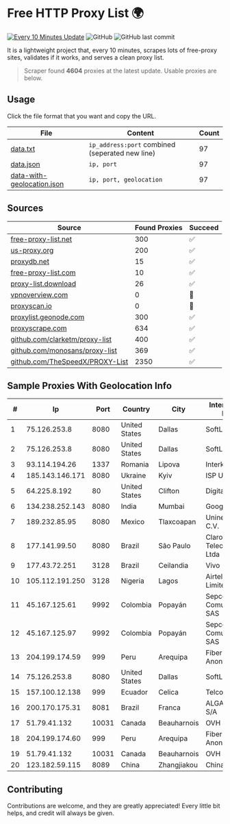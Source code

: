 
# Free HTTP Proxy List 🌍

[![Every 10 Minutes Update](https://github.com/mertguvencli/http-proxy-list/actions/workflows/main.yml/badge.svg?branch=main)](https://github.com/mertguvencli/http-proxy-list/actions/workflows/main.yml)
![GitHub](https://img.shields.io/github/license/mertguvencli/http-proxy-list)
![GitHub last commit](https://img.shields.io/github/last-commit/mertguvencli/http-proxy-list)

It is a lightweight project that, every 10 minutes, scrapes lots of free-proxy sites, validates if it works, and serves a clean proxy list.


> Scraper found **4604** proxies at the latest update. Usable proxies are below.

## Usage

Click the file format that you want and copy the URL.


|File|Content|Count|
|----|-------|-----|
|[data.txt](https://raw.githubusercontent.com/mertguvencli/http-proxy-list/main/proxy-list/data.txt)|`ip_address:port` combined (seperated new line)|97|
|[data.json](https://raw.githubusercontent.com/mertguvencli/http-proxy-list/main/proxy-list/data.json)|`ip, port`|97|
|[data-with-geolocation.json](https://raw.githubusercontent.com/mertguvencli/http-proxy-list/main/proxy-list/data-with-geolocation.json)|`ip, port, geolocation`|97|

## Sources

|Source|Found Proxies|Succeed|
|------|-------------|-------|
|[free-proxy-list.net](https://free-proxy-list.net)|300|✅|
|[us-proxy.org](https://www.us-proxy.org)|200|✅|
|[proxydb.net](http://proxydb.net)|15|✅|
|[free-proxy-list.com](https://free-proxy-list.com/?page=&port=&type%5B%5D=http&type%5B%5D=https&up_time=0&search=Search)|10|✅|
|[proxy-list.download](https://www.proxy-list.download/HTTP)|26|✅|
|[vpnoverview.com](https://vpnoverview.com/privacy/anonymous-browsing/free-proxy-servers)|0|🚫|
|[proxyscan.io](https://www.proxyscan.io)|0|🚫|
|[proxylist.geonode.com](https://proxylist.geonode.com/api/proxy-list?limit=300&page=1&sort_by=lastChecked&sort_type=desc&protocols=http,https)|300|✅|
|[proxyscrape.com](https://api.proxyscrape.com/v2/?request=displayproxies&protocol=http&timeout=10000&country=all&ssl=all&anonymity=all)|634|✅|
|[github.com/clarketm/proxy-list](https://raw.githubusercontent.com/clarketm/proxy-list/master/proxy-list-raw.txt)|400|✅|
|[github.com/monosans/proxy-list](https://raw.githubusercontent.com/monosans/proxy-list/main/proxies/http.txt)|369|✅|
|[github.com/TheSpeedX/PROXY-List](https://raw.githubusercontent.com/TheSpeedX/PROXY-List/master/http.txt)|2350|✅|


## Sample Proxies With Geolocation Info

|#|Ip|Port|Country|City|Internet Service Provider|
|-|--|----|-------|----|-------------------------|
|1|75.126.253.8|8080|United States|Dallas|SoftLayer|
|2|75.126.253.8|8080|United States|Dallas|SoftLayer|
|3|93.114.194.26|1337|Romania|Lipova|Interkvm Host SRL|
|4|185.143.146.171|8080|Ukraine|Kyiv|ISP UTELS|
|5|64.225.8.192|80|United States|Clifton|DigitalOcean, LLC|
|6|134.238.252.143|8080|India|Mumbai|Google LLC|
|7|189.232.85.95|8080|Mexico|Tlaxcoapan|Uninet S.A. de C.V.|
|8|177.141.99.50|8080|Brazil|São Paulo|Claro NXT Telecomunicacoes Ltda|
|9|177.43.72.251|3128|Brazil|Ceilandia|Vivo|
|10|105.112.191.250|3128|Nigeria|Lagos|Airtel Networks Limited|
|11|45.167.125.61|9992|Colombia|Popayán|Sepcom Comunicaciones SAS|
|12|45.167.125.97|9992|Colombia|Popayán|Sepcom Comunicaciones SAS|
|13|204.199.174.59|999|Peru|Arequipa|Fiberred Sociedad Anonima Cerrada|
|14|75.126.253.8|8080|United States|Dallas|SoftLayer|
|15|157.100.12.138|999|Ecuador|Celica|Telconet S.A|
|16|200.170.175.31|8081|Brazil|Franca|ALGAR TELECOM S/A|
|17|51.79.41.132|10031|Canada|Beauharnois|OVH SAS|
|18|204.199.174.60|999|Peru|Arequipa|Fiberred Sociedad Anonima Cerrada|
|19|51.79.41.132|10031|Canada|Beauharnois|OVH SAS|
|20|123.182.59.115|8089|China|Zhangjiakou|Chinanet|



## Contributing

Contributions are welcome, and they are greatly appreciated! Every
little bit helps, and credit will always be given.

